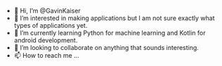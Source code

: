 - 👋 Hi, I’m @GavinKaiser
- 👀 I’m interested in making applications but I am not sure exactly what types of applications yet.
- 🌱 I’m currently learning Python for machine learning and Kotlin for android development.
- 💞️ I’m looking to collaborate on anything that sounds interesting.
- 📫 How to reach me ...

<!---
GavinKaiser/GavinKaiser is a ✨ special ✨ repository because its `README.md` (this file) appears on your GitHub profile.
You can click the Preview link to take a look at your changes.
--->
